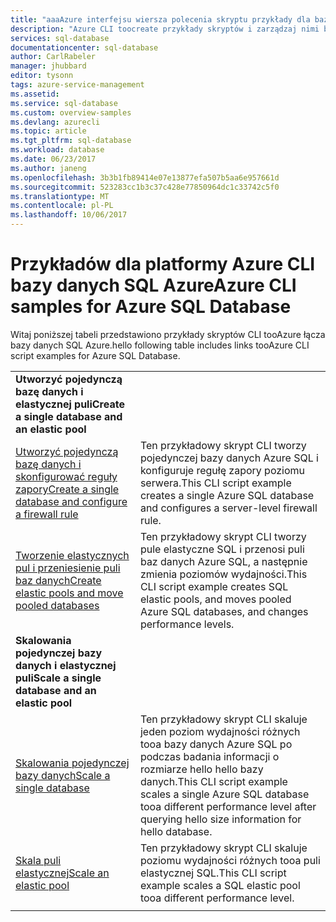 ```yaml
---
title: "aaaAzure interfejsu wiersza polecenia skryptu przykłady dla bazy danych SQL | Dokumentacja firmy Microsoft"
description: "Azure CLI toocreate przykłady skryptów i zarządzaj nimi bazy danych SQL Azure serwerów, elastyczne pule baz danych i zapory."
services: sql-database
documentationcenter: sql-database
author: CarlRabeler
manager: jhubbard
editor: tysonn
tags: azure-service-management
ms.assetid: 
ms.service: sql-database
ms.custom: overview-samples
ms.devlang: azurecli
ms.topic: article
ms.tgt_pltfrm: sql-database
ms.workload: database
ms.date: 06/23/2017
ms.author: janeng
ms.openlocfilehash: 3b3b1fb89414e07e13877efa507b5aa6e957661d
ms.sourcegitcommit: 523283cc1b3c37c428e77850964dc1c33742c5f0
ms.translationtype: MT
ms.contentlocale: pl-PL
ms.lasthandoff: 10/06/2017
---
```

# <a name="azure-cli-samples-for-azure-sql-database"></a><span data-ttu-id="b26ce-103">Przykładów dla platformy Azure CLI bazy danych SQL Azure</span><span class="sxs-lookup"><span data-stu-id="b26ce-103">Azure CLI samples for Azure SQL Database</span></span>

<span data-ttu-id="b26ce-104">Witaj poniższej tabeli przedstawiono przykłady skryptów CLI tooAzure łącza bazy danych SQL Azure.</span><span class="sxs-lookup"><span data-stu-id="b26ce-104">hello following table includes links tooAzure CLI script examples for Azure SQL Database.</span></span>

| |  |
|---|---|
|<span data-ttu-id="b26ce-105">**Utworzyć pojedynczą bazę danych i elastycznej puli**</span><span class="sxs-lookup"><span data-stu-id="b26ce-105">**Create a single database and an elastic pool**</span></span>||
| [<span data-ttu-id="b26ce-106">Utworzyć pojedynczą bazę danych i skonfigurować reguły zapory</span><span class="sxs-lookup"><span data-stu-id="b26ce-106">Create a single database and configure a firewall rule</span></span>](scripts/sql-database-create-and-configure-database-cli.md?toc=%2fcli%2fazure%2ftoc.json) | <span data-ttu-id="b26ce-107">Ten przykładowy skrypt CLI tworzy pojedynczej bazy danych Azure SQL i konfiguruje regułę zapory poziomu serwera.</span><span class="sxs-lookup"><span data-stu-id="b26ce-107">This CLI script example creates a single Azure SQL database and configures a server-level firewall rule.</span></span> |
| [<span data-ttu-id="b26ce-108">Tworzenie elastycznych pul i przeniesienie puli baz danych</span><span class="sxs-lookup"><span data-stu-id="b26ce-108">Create elastic pools and move pooled databases</span></span>](scripts/sql-database-move-database-between-pools-cli.md?toc=%2fcli%2fazure%2ftoc.json) | <span data-ttu-id="b26ce-109">Ten przykładowy skrypt CLI tworzy pule elastyczne SQL i przenosi puli baz danych Azure SQL, a następnie zmienia poziomów wydajności.</span><span class="sxs-lookup"><span data-stu-id="b26ce-109">This CLI script example creates SQL elastic pools, and moves pooled Azure SQL databases, and changes performance levels.</span></span>|
|<span data-ttu-id="b26ce-110">**Skalowania pojedynczej bazy danych i elastycznej puli**</span><span class="sxs-lookup"><span data-stu-id="b26ce-110">**Scale a single database and an elastic pool**</span></span>||
| [<span data-ttu-id="b26ce-111">Skalowania pojedynczej bazy danych</span><span class="sxs-lookup"><span data-stu-id="b26ce-111">Scale a single database</span></span>](scripts/sql-database-monitor-and-scale-database-cli.md?toc=%2fcli%2fazure%2ftoc.json) | <span data-ttu-id="b26ce-112">Ten przykładowy skrypt CLI skaluje jeden poziom wydajności różnych tooa bazy danych Azure SQL po podczas badania informacji o rozmiarze hello hello bazy danych.</span><span class="sxs-lookup"><span data-stu-id="b26ce-112">This CLI script example scales a single Azure SQL database tooa different performance level after querying hello size information for hello database.</span></span> |
| [<span data-ttu-id="b26ce-113">Skala puli elastycznej</span><span class="sxs-lookup"><span data-stu-id="b26ce-113">Scale an elastic pool</span></span>](scripts/sql-database-scale-pool-cli.md?toc=%2fcli%2fazure%2ftoc.json) | <span data-ttu-id="b26ce-114">Ten przykładowy skrypt CLI skaluje poziomu wydajności różnych tooa puli elastycznej SQL.</span><span class="sxs-lookup"><span data-stu-id="b26ce-114">This CLI script example scales a SQL elastic pool tooa different performance level.</span></span>  |
|||
